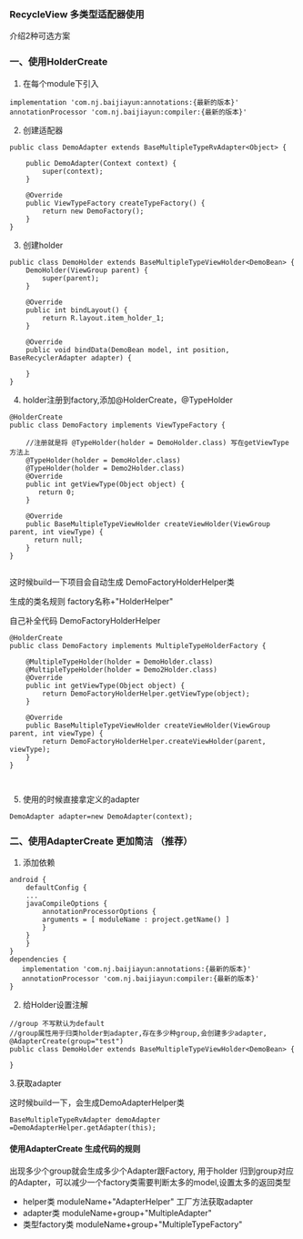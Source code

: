 ### RecycleView 多类型适配器使用

介绍2种可选方案
### 一、使用HolderCreate  

1. 在每个module下引入

```
implementation 'com.nj.baijiayun:annotations:{最新的版本}'
annotationProcessor 'com.nj.baijiayun:compiler:{最新的版本}'

```

2. 创建适配器

```
public class DemoAdapter extends BaseMultipleTypeRvAdapter<Object> {

    public DemoAdapter(Context context) {
        super(context);
    }

    @Override
    public ViewTypeFactory createTypeFactory() {
        return new DemoFactory();
    }
}
```
3. 创建holder

```
public class DemoHolder extends BaseMultipleTypeViewHolder<DemoBean> {
    DemoHolder(ViewGroup parent) {
        super(parent);
    }

    @Override
    public int bindLayout() {
        return R.layout.item_holder_1;
    }

    @Override
    public void bindData(DemoBean model, int position, BaseRecyclerAdapter adapter) {

    }
}

```
4. holder注册到factory,添加@HolderCreate，@TypeHolder

```
@HolderCreate
public class DemoFactory implements ViewTypeFactory {

    //注册就是将 @TypeHolder(holder = DemoHolder.class) 写在getViewType 方法上
    @TypeHolder(holder = DemoHolder.class)
    @TypeHolder(holder = Demo2Holder.class)
    @Override
    public int getViewType(Object object) {
       return 0;
    }

    @Override
    public BaseMultipleTypeViewHolder createViewHolder(ViewGroup parent, int viewType) {
      return null;
    }
}


```
这时候build一下项目会自动生成 DemoFactoryHolderHelper类

生成的类名规则 factory名称+"HolderHelper"

自己补全代码 DemoFactoryHolderHelper
```
@HolderCreate
public class DemoFactory implements MultipleTypeHolderFactory {

    @MultipleTypeHolder(holder = DemoHolder.class)
    @MultipleTypeHolder(holder = Demo2Holder.class)
    @Override
    public int getViewType(Object object) {
        return DemoFactoryHolderHelper.getViewType(object);
    }

    @Override
    public BaseMultipleTypeViewHolder createViewHolder(ViewGroup parent, int viewType) {
        return DemoFactoryHolderHelper.createViewHolder(parent, viewType);
    }
}



```




5. 使用的时候直接拿定义的adapter

```
DemoAdapter adapter=new DemoAdapter(context);

```





### 二、使用AdapterCreate  更加简洁 （推荐）

1. 添加依赖

```
android {
    defaultConfig {
    ...
    javaCompileOptions {
        annotationProcessorOptions {
        arguments = [ moduleName : project.getName() ]
        }
    }
    }
}
dependencies {
   implementation 'com.nj.baijiayun:annotations:{最新的版本}'
   annotationProcessor 'com.nj.baijiayun:compiler:{最新的版本}'
}

```

2. 给Holder设置注解

```
//group 不写默认为default
//group属性用于归类holder到adapter,存在多少种group,会创建多少adapter,
@AdapterCreate(group="test")
public class DemoHolder extends BaseMultipleTypeViewHolder<DemoBean> {
 
}

```

3.获取adapter

这时候build一下，会生成DemoAdapterHelper类

```
BaseMultipleTypeRvAdapter demoAdapter =DemoAdapterHelper.getAdapter(this);
```


#### 使用AdapterCreate 生成代码的规则

出现多少个group就会生成多少个Adapter跟Factory,
用于holder 归到group对应的Adapter，可以减少一个factory类需要判断太多的model,设置太多的返回类型

- helper类 moduleName+"AdapterHelper"
    工厂方法获取adapter
- adapter类 moduleName+group+"MultipleAdapter"
- 类型factory类   moduleName+group+"MultipleTypeFactory"


